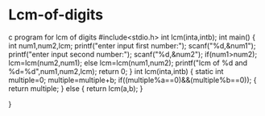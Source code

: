 # Lcm-of-digits
c program for lcm of digits
#include<stdio.h>
int lcm(inta,intb);
int main()
{
	int num1,num2,lcm;
	printf("enter input first number:");
	scanf("%d,&num1");
	printf("enter input second number:");
	scanf("%d,&num2");
	if(num1>num2);
	lcm=lcm(num2,num1);
	else
	lcm=lcm(num1,num2);
	printf("lcm of %d and %d=%d",num1,num2,lcm);
	return 0;
}
    int lcm(inta,intb)
{
     static int multiple=0;
      multiple=multiple+b;
      if((multiple%a==0)&&(multiple%b==0));
{
	return multiple;
}
    else
{
	return lcm(a,b);
}

}
